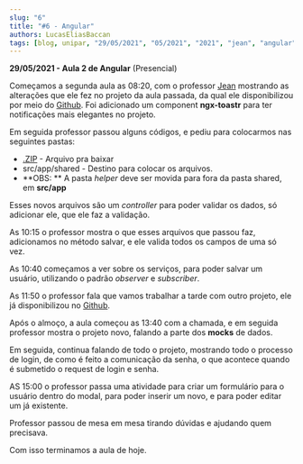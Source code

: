 ```yaml
---
slug: "6"
title: "#6 - Angular"
authors: LucasEliasBaccan
tags: [blog, unipar, "29/05/2021", "05/2021", "2021", "jean", "angular", "presencial"]
---
```


**29/05/2021 - Aula 2 de Angular** (Presencial)

Começamos a segunda aula as 08:20, com o professor [Jean](/professores/jean) mostrando as alterações que ele fez no projeto da aula passada, da qual ele disponibilizou por meio do [Github](https://github.com/pos-unipar/app-unipar).
Foi adicionado um component **ngx-toastr** para ter notificações mais elegantes no projeto.

Em seguida professor passou alguns códigos, e pediu para colocarmos nas seguintes pastas:
- [.ZIP](/docs/aula-6/shared.zip) - Arquivo pra baixar
- src/app/shared - Destino para colocar os arquivos.
- **OBS: ** A pasta *helper* deve ser movida para fora da pasta shared, em **src/app**

Esses novos arquivos são um *controller* para poder validar os dados, só adicionar ele, que ele faz a validação.

As 10:15 o professor mostra o que esses arquivos que passou faz, adicionamos no método salvar, e ele valida todos os campos de uma só vez.

As 10:40 começamos a ver sobre os serviços, para poder salvar um usuário, utilizando o padrão *observer* e *subscriber*.

As 11:50 o professor fala que vamos trabalhar a tarde com outro projeto, ele já disponibilizou no [Github](https://github.com/pos-unipar/app-unipar2).

Após o almoço, a aula começou as 13:40 com a chamada, e em seguida professor mostra o projeto novo, falando a parte dos **mocks** de dados. 

Em seguida, continua falando de todo o projeto, mostrando todo o processo de login, de como é feito a comunicação da senha, o que acontece quando é submetido o request de login e senha.

AS 15:00 o professor passa uma atividade para criar um formulário para o usuário dentro do modal, para poder inserir um novo, e para poder editar um já existente.

Professor passou de mesa em mesa tirando dúvidas e ajudando quem precisava.

Com isso terminamos a aula de hoje.
